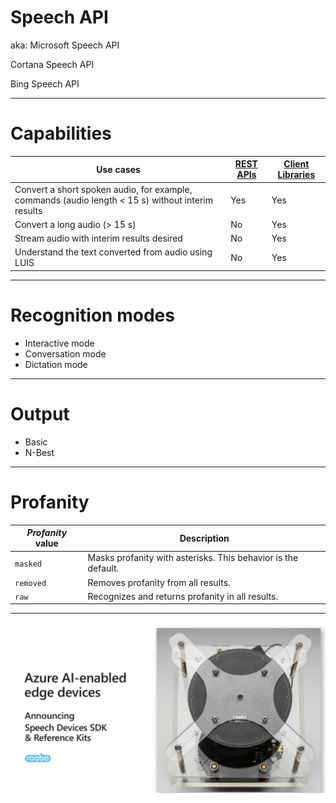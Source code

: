 # Speech API

aka:
  Microsoft Speech API
  
  Cortana Speech API 
  
  Bing Speech API

---
# Capabilities
| Use cases                                                                                          | [REST APIs] | [Client Libraries] |
|----------------------------------------------------------------------------------------------------|-------------|--------------------|
| Convert a short spoken audio, for example, commands (audio length \< 15 s) without interim results | Yes         | Yes                |
| Convert a long audio (\> 15 s)                                                                     | No          | Yes                |
| Stream audio with interim results desired                                                          | No          | Yes                |
| Understand the text converted from audio using LUIS                                                | No          | Yes                |

  [REST APIs]: getstarted/getstartedrest
  [Client Libraries]: getstarted/getstartedclientlibraries  
  
  
---
# Recognition modes
 
   * Interactive mode
   * Conversation mode
   * Dictation mode
   
---
# Output
  * Basic
  * N-Best
  
---
# Profanity
  
| *Profanity* value | Description                                                   |
|-------------------|---------------------------------------------------------------|
| `masked`          | Masks profanity with asterisks. This behavior is the default. |
| `removed`         | Removes profanity from all results.                           |
| `raw`             | Recognizes and returns profanity in all results.              |


---

![full](https://github.com/Microshak/MicroNotes/blob/master/Images/Screenshot%20from%202018-05-07%2011-04-47.png?raw=true)


